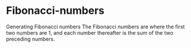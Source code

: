 # Fibonacci-numbers
Generating Fibonacci numbers
The Fibonacci numbers are where the first two numbers are 1, and each number
thereafter is the sum of the two preceding numbers.
